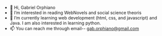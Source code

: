 - 👋 Hi, Gabriel Orphiano
- 👀 I’m interested in reading WebNovels and social science theoris
- 🌱 I’m currently learning web development (html, css, and javascript) and Java. I am also interested in learning python. 
- 📫 You can reach me through email-- gab.orphiano@gmail.com

<!---
orphiano-0/orphiano-0 is a ✨ special ✨ repository because its `README.md` (this file) appears on your GitHub profile.
You can click the Preview link to take a look at your changes.
--->
